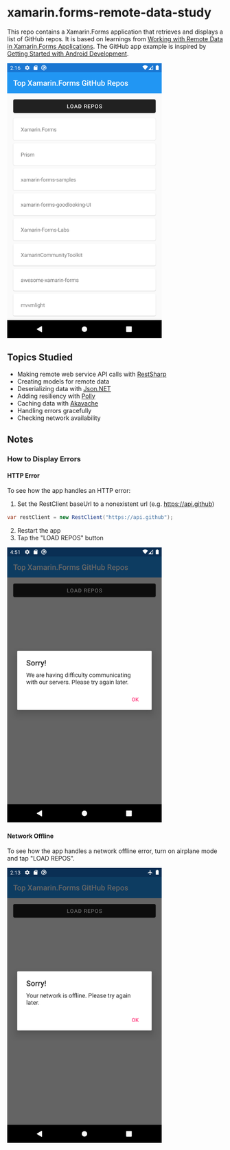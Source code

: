 # xamarin.forms-remote-data-study

This repo contains a Xamarin.Forms application that retrieves and displays a list of GitHub repos. It is based on learnings from [Working with Remote Data in Xamarin.Forms Applications](https://www.pluralsight.com/courses/remote-data-xamarin-forms-applications). The GitHub app example is inspired by [Getting Started with Android Development](https://www.pluralsight.com/courses/getting-started-android-development).

<img src="img/app-screenshot.png" height="640" />

## Topics Studied

- Making remote web service API calls with [RestSharp](https://restsharp.dev)
- Creating models for remote data
- Deserializing data with [Json.NET](https://www.newtonsoft.com/json)
- Adding resiliency with [Polly](https://github.com/App-vNext/Polly)
- Caching data with [Akavache](https://github.com/reactiveui/Akavache)
- Handling errors gracefully
- Checking network availability

## Notes

### How to Display Errors

#### HTTP Error

To see how the app handles an HTTP error:

1. Set the RestClient baseUrl to a nonexistent url (e.g. https://api.github)

```c#
var restClient = new RestClient("https://api.github");
```

2. Restart the app
3. Tap the "LOAD REPOS" button

<img src="img/http-error.png" height="640" />

#### Network Offline

To see how the app handles a network offline error, turn on airplane mode and tap "LOAD REPOS".

<img src="img/network-offline.png" height="640" />
